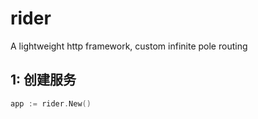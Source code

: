 # rider
A lightweight http framework, custom infinite pole routing


## 1: 创建服务
```go
app := rider.New()
```
